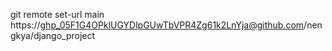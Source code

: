 git remote set-url main https://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@github.com/nengkya/django_project
